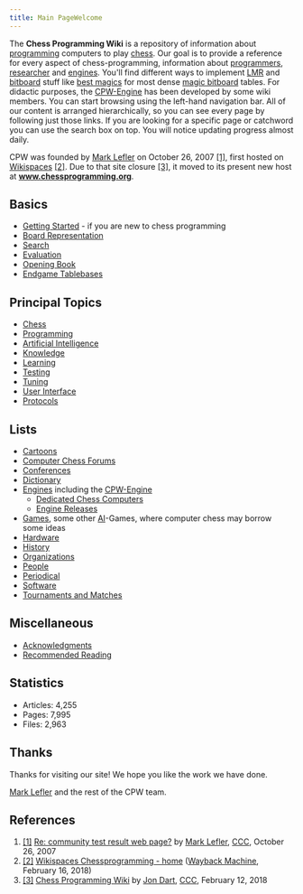 ```yaml
---
title: Main PageWelcome
---
```

The **Chess Programming Wiki** is a repository of information about [programming](Programming "Programming") computers to play [chess](Chess "Chess"). Our goal is to provide a reference for every aspect of chess-programming, information about [programmers](Category:Programmer "Category:Programmer"), [researcher](Category:Researcher "Category:Researcher") and [engines](Engines "Engines"). You'll find different ways to implement [LMR](Late_Move_Reductions "Late Move Reductions") and [bitboard](Bitboards "Bitboards") stuff like [best magics](Best_Magics_so_far "Best Magics so far") for most dense [magic bitboard](Magic_Bitboards "Magic Bitboards") tables. For didactic purposes, the [CPW-Engine](CPW-Engine "CPW-Engine") has been developed by some wiki members. You can start browsing using the left-hand navigation bar. All of our content is arranged hierarchically, so you can see every page by following just those links. If you are looking for a specific page or catchword you can use the search box on top. You will notice updating progress almost daily.


CPW was founded by [Mark Lefler](Mark_Lefler "Mark Lefler") on October 26, 2007 <a id="cite-note-1" href="#cite-ref-1">[1]</a>, first hosted on [Wikispaces](https://en.wikipedia.org/wiki/Wikispaces) <a id="cite-note-2" href="#cite-ref-2">[2]</a>. Due to that site closure <a id="cite-note-3" href="#cite-ref-3">[3]</a>, it moved to its present new host at **www.chessprogramming.org**.



## Basics


* [Getting Started](Getting_Started "Getting Started") - if you are new to chess programming
* [Board Representation](Board_Representation "Board Representation")
* [Search](Search "Search")
* [Evaluation](Evaluation "Evaluation")
* [Opening Book](Opening_Book "Opening Book")
* [Endgame Tablebases](Endgame_Tablebases "Endgame Tablebases")


## Principal Topics


* [Chess](Chess "Chess")
* [Programming](Programming "Programming")
* [Artificial Intelligence](Artificial_Intelligence "Artificial Intelligence")
* [Knowledge](Knowledge "Knowledge")
* [Learning](Learning "Learning")
* [Testing](Engine_Testing "Engine Testing")
* [Tuning](Automated_Tuning "Automated Tuning")
* [User Interface](User_Interface "User Interface")
* [Protocols](Protocols "Protocols")


## Lists


* [Cartoons](Cartoons "Cartoons")
* [Computer Chess Forums](Computer_Chess_Forums "Computer Chess Forums")
* [Conferences](Conferences "Conferences")
* [Dictionary](Dictionary "Dictionary")
* [Engines](Engines "Engines") including the [CPW-Engine](CPW-Engine "CPW-Engine")
	+ [Dedicated Chess Computers](Dedicated_Chess_Computers "Dedicated Chess Computers")
	+ [Engine Releases](Engine_Releases "Engine Releases")
* [Games](Games "Games"), some other [AI](Artificial_Intelligence "Artificial Intelligence")-Games, where computer chess may borrow some ideas
* [Hardware](Hardware "Hardware")
* [History](History "History")
* [Organizations](Organizations "Organizations")
* [People](People "People")
* [Periodical](Periodical "Periodical")
* [Software](Software "Software")
* [Tournaments and Matches](Tournaments_and_Matches "Tournaments and Matches")


## Miscellaneous


* [Acknowledgments](Acknowledgments "Acknowledgments")
* [Recommended Reading](Recommended_Reading "Recommended Reading")


## Statistics


* Articles: 4,255
* Pages: 7,995
* Files: 2,963


## Thanks


Thanks for visiting our site!
We hope you like the work we have done.


[Mark Lefler](Mark_Lefler "Mark Lefler") and the rest of the CPW team.



## References


1. <a id="cite-ref-1" href="#cite-note-1">[1]</a> [Re: community test result web page?](http://www.talkchess.com/forum/viewtopic.php?t=17344&start=4) by [Mark Lefler](Mark_Lefler "Mark Lefler"), [CCC](CCC "CCC"), October 26, 2007
2. <a id="cite-ref-2" href="#cite-note-2">[2]</a> [Wikispaces Chessprogramming - home](http://web.archive.org/web/20180216204915/http://chessprogramming.wikispaces.com/) ([Wayback Machine](https://en.wikipedia.org/wiki/Wayback_Machine), February 16, 2018)
3. <a id="cite-ref-3" href="#cite-note-3">[3]</a> [Chess Programming Wiki](http://www.talkchess.com/forum/viewtopic.php?t=66573) by [Jon Dart](Jon_Dart "Jon Dart"), [CCC](CCC "CCC"), February 12, 2018





 
